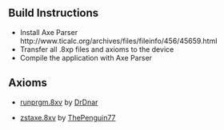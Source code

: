 ## Build Instructions

<ul>
<li>Install Axe Parser<br>http://www.ticalc.org/archives/files/fileinfo/456/45659.html</li>
<li>Transfer all .8xp files and axioms to the device</li>
<li>Compile the application with Axe Parser</li>
</ul>

## Axioms

<ul>
<li><a href="https://github.com/scottmangiapane/ti-alphacs/blob/master/source/libs/runprgm.8xv">runprgm.8xv</a> by <a href="https://github.com/drdnar">DrDnar</a></li>
</ul>
<ul>
<li><a href="https://github.com/scottmangiapane/ti-alphacs/blob/master/source/libs/zstaxe.8xv">zstaxe.8xv</a> by <a href="https://www.omnimaga.org/profile/thepenguin77">ThePenguin77</a></li>
</ul>
